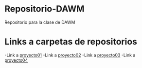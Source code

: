 # Repositorio-DAWM
 Repositorio para la clase de DAWM

# Links a carpetas de repositorios
-Link a [proyecto01](proyecto01)
-Link a [proyecto02](proyecto02)
-Link a [proyecto03](proyecto03)
-Link a [proyecto04](proyecto04)

